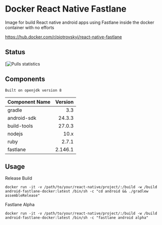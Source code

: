 # Docker React Native Fastlane
Image for build React native android apps using Fastlane inside the docker container with no efforts

https://hub.docker.com/r/piotrovskyi/react-native-fastlane

## Status
[![Pulls statistics](https://img.shields.io/endpoint?url=https://docker-pulls-status.yojji.workers.dev/?repo=piotrovskyi/react-native-fastlane&color=green)


## Components
```
Built on openjdk version 8
```

| Component Name | Version |
|:---------------|--------:|
|gradle|3.3|
|android-sdk|24.3.3|
|build-tools|27.0.3|
|nodejs|10.x|
|ruby|2.7.1|
|fastlane|2.146.1|

## Usage

Release Build
```
docker run -it -v /path/to/your/react-native/project/:/build -w /build android-fastlane-docker:latest /bin/sh -c "cd android && ./gradlew assembleRelease"
```

Fastlane Alpha
```
docker run -it -v /path/to/your/react-native/project/:/build -w /build android-fastlane-docker:latest /bin/sh -c "fastlane android alpha"
```
